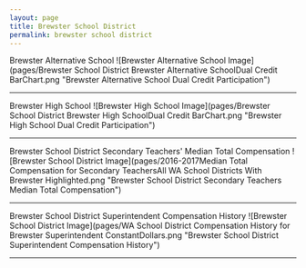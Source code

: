 ```yaml
---
layout: page
title: Brewster School District
permalink: brewster school district
---
```



Brewster Alternative School
![Brewster Alternative School Image](pages/Brewster School District Brewster Alternative SchoolDual Credit BarChart.png "Brewster Alternative School Dual Credit Participation")

___

Brewster High School
![Brewster High School Image](pages/Brewster School District Brewster High SchoolDual Credit BarChart.png "Brewster High School Dual Credit Participation")

___

Brewster School District Secondary Teachers' Median Total Compensation
![Brewster School District Image](pages/2016-2017Median Total Compensation for Secondary TeachersAll WA School Districts With Brewster Highlighted.png "Brewster School District Secondary Teachers Median Total Compensation")

___

Brewster School District Superintendent Compensation History
![Brewster School District Image](pages/WA School District Compensation History for Brewster Superintendent ConstantDollars.png "Brewster School District Superintendent Compensation History")

___

